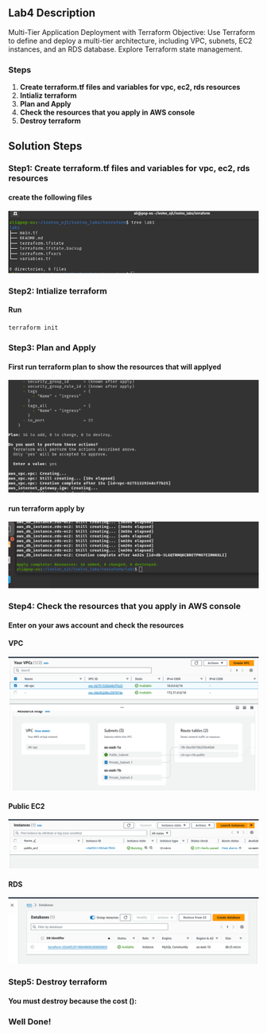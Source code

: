 ## Lab4 Description 

 Multi-Tier Application Deployment with Terraform Objective: Use Terraform to define and deploy a multi-tier architecture, including VPC, subnets, EC2 instances, and an RDS database. Explore Terraform state management.

### Steps 
1. **Create terraform.tf files and variables for vpc, ec2, rds resources**
2. **Intializ terraform**
3. **Plan and Apply**
4. **Check the resources that you apply in AWS console**
5. **Destroy terraform**


## Solution Steps

### Step1: Create terraform.tf files and variables for vpc, ec2, rds resources

  #### create the following files

  ![](https://github.com/AliKhamed/ivolve_labs/blob/main/terraform/lab1/screenshots/tree.png)
 

### Step2: Intialize terraform

#### Run 
  ```
  terraform init

  ```
### Step3: Plan and Apply
#### First run terraform plan to show the resources that will applyed

![](https://github.com/AliKhamed/ivolve_labs/blob/main/terraform/lab1/screenshots/t-apply2.png)

#### run terraform apply by 

![](https://github.com/AliKhamed/ivolve_labs/blob/main/terraform/lab1/screenshots/t-apply.png)

### Step4: Check the resources that you apply in AWS console
#### Enter on your aws account and check the resources
#### VPC
  ![](https://github.com/AliKhamed/ivolve_labs/blob/main/terraform/lab1/screenshots/vpc.png)

#### Public EC2
  ![](https://github.com/AliKhamed/ivolve_labs/blob/main/terraform/lab1/screenshots/public-ec2.png)

#### RDS
  ![](https://github.com/AliKhamed/ivolve_labs/blob/main/terraform/lab1/screenshots/rds.png)

### Step5: Destroy terraform
#### You must destroy because the cost ():
 
### Well Done!
  

